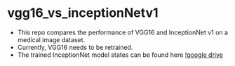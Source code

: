 # vgg16_vs_inceptionNetv1
- This repo compares the performance of VGG16 and InceptionNet v1 on a medical image dataset.
- Currently, VGG16 needs to be retrained.
- The trained InceptionNet model states can be found here [!google drive](https://drive.google.com/drive/folders/1Tgwq0FYNbX6IDDj9na8ZBq3zUF-dBt85?usp=sharing)

